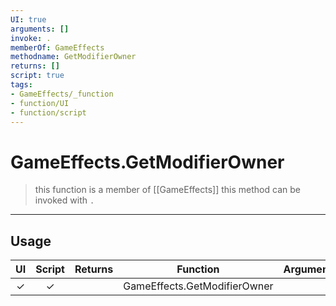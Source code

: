 ```yaml
---
UI: true
arguments: []
invoke: .
memberOf: GameEffects
methodname: GetModifierOwner
returns: []
script: true
tags:
- GameEffects/_function
- function/UI
- function/script
---
```

# GameEffects.GetModifierOwner
> this function is a member of [[GameEffects]]
> this method can be invoked with `.`
-----
## Usage
|  UI | Script | Returns | Function | Arguments |
|:---:|:------:|-------:|:--------:|:---------|
|✓|✓||GameEffects.GetModifierOwner||
